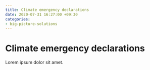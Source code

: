 ```yaml
---
title: Climate emergency declarations
date: 2020-07-31 16:27:00 +09:30
categories:
- big-picture-solutions
---
```


# Climate emergency declarations

Lorem ipsum dolor sit amet.